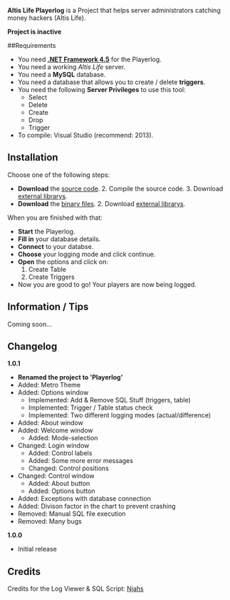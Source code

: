 **Altis Life Playerlog** is a Project that helps server administrators catching money hackers (Altis Life).

****Project is inactive****

##Requirements

* You need **[.NET Framework 4.5](https://www.microsoft.com/de-de/download/details.aspx?id=30653)** for the Playerlog.
* You need a working *Altis Life* server.
* You need a **MySQL** database.
* You need a database that allows you to create / delete **triggers**.
* You need the following **Server Privileges** to use this tool:
  * Select
  * Delete
  * Create
  * Drop
  * Trigger
* To compile: Visual Studio (recommend: 2013).

## Installation

Choose one of the following steps:

* **Download** the [source code](https://github.com/njahs/AL-Playerlog/tree/master/src/latest%20version/).
  2. Compile the source code.
  3. Download [external librarys](https://github.com/njahs/AL-Playerlog/tree/master/ext).
* **Download** the [binary files](https://github.com/njahs/AL-Playerlog/tree/master/bin/latest%20version/).
  2. Download [external librarys](https://github.com/njahs/AL-Playerlog/tree/master/ext).

When you are finished with that:

* **Start** the Playerlog.
* **Fill in** your database details.
* **Connect** to your databse.
* **Choose** your logging mode and click continue.
* **Open** the options and click on:
  1. Create Table
  2. Create Triggers
* Now you are good to go! Your players are now being logged.

## Information / Tips

Coming soon...

## Changelog

**1.0.1**
* **Renamed the project to 'Playerlog'**
* Added: Metro Theme
* Added: Options window
  * Implemented: Add & Remove SQL Stuff (triggers, table)
  * Implemented: Trigger / Table status check
  * Implemented: Two different logging modes (actual/difference)
* Added: About window
* Added: Welcome window
  * Added: Mode-selection
* Changed: Login window
  * Added: Control labels
  * Added: Some more error messages
  * Changed: Control positions
* Changed: Control window
  * Added: About button
  * Added: Options button
* Added: Exceptions with database connection
* Added: Divison factor in the chart to prevent crashing
* Removed: Manual SQL file execution
* Removed: Many bugs

**1.0.0**
* Initial release

## Credits

  Credits for the Log Viewer & SQL Script: [Njahs](https://github.com/njahs)
  
